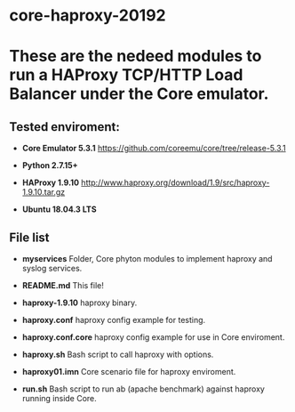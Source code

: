 # core-haproxy-20192

# These are the nedeed modules to run a HAProxy TCP/HTTP Load Balancer under the Core emulator.

## Tested enviroment:

* **Core Emulator 5.3.1** <https://github.com/coreemu/core/tree/release-5.3.1>

* **Python 2.7.15+**

* **HAProxy 1.9.10**      <http://www.haproxy.org/download/1.9/src/haproxy-1.9.10.tar.gz>

* **Ubuntu 18.04.3 LTS**

## File list

* **myservices** Folder, Core phyton modules to implement haproxy and syslog services.

* **README.md** This file!

* **haproxy-1.9.10** haproxy binary.

* **haproxy.conf** haproxy config example for testing.

* **haproxy.conf.core** haproxy config example for use in Core enviroment.

* **haproxy.sh** Bash script to call haproxy with options.

* **haproxy01.imn**	Core scenario file for haproxy enviroment.

* **run.sh** Bash script to run ab (apache benchmark) against haproxy running inside Core.
